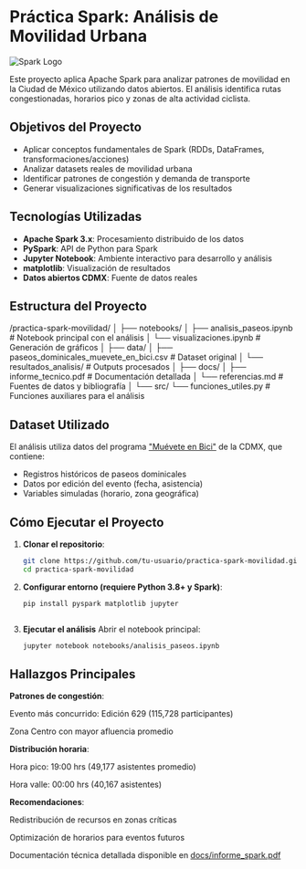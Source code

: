 # Práctica Spark: Análisis de Movilidad Urbana

![Spark Logo](https://spark.apache.org/images/spark-logo-trademark.png)

Este proyecto aplica Apache Spark para analizar patrones de movilidad en la Ciudad de México utilizando datos abiertos. El análisis identifica rutas congestionadas, horarios pico y zonas de alta actividad ciclista.

## Objetivos del Proyecto

- Aplicar conceptos fundamentales de Spark (RDDs, DataFrames, transformaciones/acciones)
- Analizar datasets reales de movilidad urbana
- Identificar patrones de congestión y demanda de transporte
- Generar visualizaciones significativas de los resultados

## Tecnologías Utilizadas

- **Apache Spark 3.x**: Procesamiento distribuido de los datos
- **PySpark**: API de Python para Spark
- **Jupyter Notebook**: Ambiente interactivo para desarrollo y análisis
- **matplotlib**: Visualización de resultados
- **Datos abiertos CDMX**: Fuente de datos reales

## Estructura del Proyecto
/practica-spark-movilidad/
│
├── notebooks/
│ ├── analisis_paseos.ipynb # Notebook principal con el análisis
│ └── visualizaciones.ipynb # Generación de gráficos
│
├── data/
│ ├── paseos_dominicales_muevete_en_bici.csv # Dataset original
│ └── resultados_analisis/ # Outputs procesados
│
├── docs/
│ ├── informe_tecnico.pdf # Documentación detallada
│ └── referencias.md # Fuentes de datos y bibliografía
│
└── src/
└── funciones_utiles.py # Funciones auxiliares para el análisis


## Dataset Utilizado

El análisis utiliza datos del programa ["Muévete en Bici"](https://datos.cdmx.gob.mx/) de la CDMX, que contiene:

- Registros históricos de paseos dominicales
- Datos por edición del evento (fecha, asistencia)
- Variables simuladas (horario, zona geográfica)

## Cómo Ejecutar el Proyecto

1. **Clonar el repositorio**:
   ```bash
   git clone https://github.com/tu-usuario/practica-spark-movilidad.git
   cd practica-spark-movilidad


2. **Configurar entorno (requiere Python 3.8+ y Spark)**:
   ```bash
   pip install pyspark matplotlib jupyter



3. **Ejecutar el análisis**
   Abrir el notebook principal:
   ```bash
   jupyter notebook notebooks/analisis_paseos.ipynb

## Hallazgos Principales
**Patrones de congestión**:

Evento más concurrido: Edición 629 (115,728 participantes)

Zona Centro con mayor afluencia promedio

**Distribución horaria**:

Hora pico: 19:00 hrs (49,177 asistentes promedio)

Hora valle: 00:00 hrs (40,167 asistentes)

**Recomendaciones**:

Redistribución de recursos en zonas críticas

Optimización de horarios para eventos futuros


Documentación técnica detallada disponible en [docs/informe_spark.pdf](docs/informe_spark.pdf)





